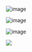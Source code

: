 
![image](https://github.com/user-attachments/assets/94ac889f-b27f-47a0-a59f-790feb9d87e6)

![image](https://github.com/user-attachments/assets/7bf928c4-75f3-4380-a57b-aedb276c22d7)

![image](https://github.com/user-attachments/assets/eecd7567-b8ec-40e6-8e1e-7fe369068b87)


<img src="https://private-user-images.githubusercontent.com/191635996/422769524-bd831ecf-651c-410b-a59f-8e03e5c643dd.jpg?jwt=eyJhbGciOiJIUzI1NiIsInR5cCI6IkpXVCJ9.eyJpc3MiOiJnaXRodWIuY29tIiwiYXVkIjoicmF3LmdpdGh1YnVzZXJjb250ZW50LmNvbSIsImtleSI6ImtleTUiLCJleHAiOjE3NDE5NTQxNDYsIm5iZiI6MTc0MTk1Mzg0NiwicGF0aCI6Ii8xOTE2MzU5OTYvNDIyNzY5NTI0LWJkODMxZWNmLTY1MWMtNDEwYi1hNTlmLThlMDNlNWM2NDNkZC5qcGc_WC1BbXotQWxnb3JpdGhtPUFXUzQtSE1BQy1TSEEyNTYmWC1BbXotQ3JlZGVudGlhbD1BS0lBVkNPRFlMU0E1M1BRSzRaQSUyRjIwMjUwMzE0JTJGdXMtZWFzdC0xJTJGczMlMkZhd3M0X3JlcXVlc3QmWC1BbXotRGF0ZT0yMDI1MDMxNFQxMjA0MDZaJlgtQW16LUV4cGlyZXM9MzAwJlgtQW16LVNpZ25hdHVyZT1iMTQ2MmQxN2U0MzQwMzQ2ODcyYWJkNzAzN2Y2MmU5NzNkZjg1ZGNjZjI2MTA1YjgwNjBkNmFmOWQ3YWUxMDJiJlgtQW16LVNpZ25lZEhlYWRlcnM9aG9zdCJ9.Ssg3KtK6qELh629LbrKdVHNC7c-QrZxPV344UoKckuQ">

